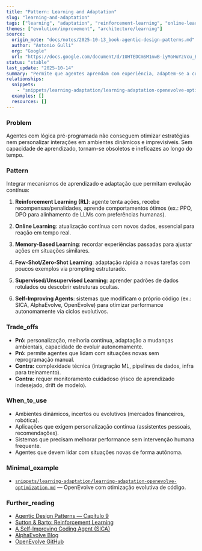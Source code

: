 ```yaml
---
title: "Pattern: Learning and Adaptation"
slug: "learning-and-adaptation"
tags: ["learning", "adaptation", "reinforcement-learning", "online-learning", "agentic-pattern"]
themes: ["evolution/improvement", "architecture/learning"]
source:
  origin_note: "docs/notes/2025-10-13_book-agentic-design-patterns.md"
  author: "Antonio Gulli"
  org: "Google"
  url: "https://docs.google.com/document/d/1UHTEDCmSM1nwB-iyMoHuYzVcu_B_4KkJ2ITGGUKqo8s/edit?tab=t.0"
status: "stable"
last_update: "2025-10-14"
summary: "Permite que agentes aprendam com experiência, adaptem-se a condições mutáveis e melhorem performance ao longo do tempo através de RL, feedback e evolução autônoma."
relationships:
  snippets:
    - "snippets/learning-adaptation/learning-adaptation-openevolve-optimization.md"
  examples: []
  resources: []
---
```


### Problem

Agentes com lógica pré-programada não conseguem otimizar estratégias nem personalizar interações em ambientes dinâmicos e imprevisíveis. Sem capacidade de aprendizado, tornam-se obsoletos e ineficazes ao longo do tempo.

### Pattern

Integrar mecanismos de aprendizado e adaptação que permitam evolução contínua:

1. **Reinforcement Learning (RL)**: agente tenta ações, recebe recompensas/penalidades, aprende comportamentos ótimos (ex.: PPO, DPO para alinhamento de LLMs com preferências humanas).

2. **Online Learning**: atualização contínua com novos dados, essencial para reação em tempo real.

3. **Memory-Based Learning**: recordar experiências passadas para ajustar ações em situações similares.

4. **Few-Shot/Zero-Shot Learning**: adaptação rápida a novas tarefas com poucos exemplos via prompting estruturado.

5. **Supervised/Unsupervised Learning**: aprender padrões de dados rotulados ou descobrir estruturas ocultas.

6. **Self-Improving Agents**: sistemas que modificam o próprio código (ex.: SICA, AlphaEvolve, OpenEvolve) para otimizar performance autonomamente via ciclos evolutivos.

### Trade_offs

- **Pró:** personalização, melhoria contínua, adaptação a mudanças ambientais, capacidade de evoluir autonomamente.
- **Pró:** permite agentes que lidam com situações novas sem reprogramação manual.
- **Contra:** complexidade técnica (integração ML, pipelines de dados, infra para treinamento).
- **Contra:** requer monitoramento cuidadoso (risco de aprendizado indesejado, drift de modelo).

### When_to_use

- Ambientes dinâmicos, incertos ou evolutivos (mercados financeiros, robótica).
- Aplicações que exigem personalização contínua (assistentes pessoais, recomendações).
- Sistemas que precisam melhorar performance sem intervenção humana frequente.
- Agentes que devem lidar com situações novas de forma autônoma.

### Minimal_example

- [`snippets/learning-adaptation/learning-adaptation-openevolve-optimization.md`](../snippets/learning-adaptation-openevolve-optimization.md) — OpenEvolve com otimização evolutiva de código.

### Further_reading

- [Agentic Design Patterns — Capítulo 9](https://docs.google.com/document/d/1UHTEDCmSM1nwB-iyMoHuYzVcu_B_4KkJ2ITGGUKqo8s/edit?tab=t.0)
- [Sutton & Barto: Reinforcement Learning](http://incompleteideas.net/book/the-book.html)
- [A Self-Improving Coding Agent (SICA)](https://arxiv.org/pdf/2504.15228)
- [AlphaEvolve Blog](https://deepmind.google/discover/blog/alphaevolve-a-gemini-powered-coding-agent-for-designing-advanced-algorithms/)
- [OpenEvolve GitHub](https://github.com/codelion/openevolve)
